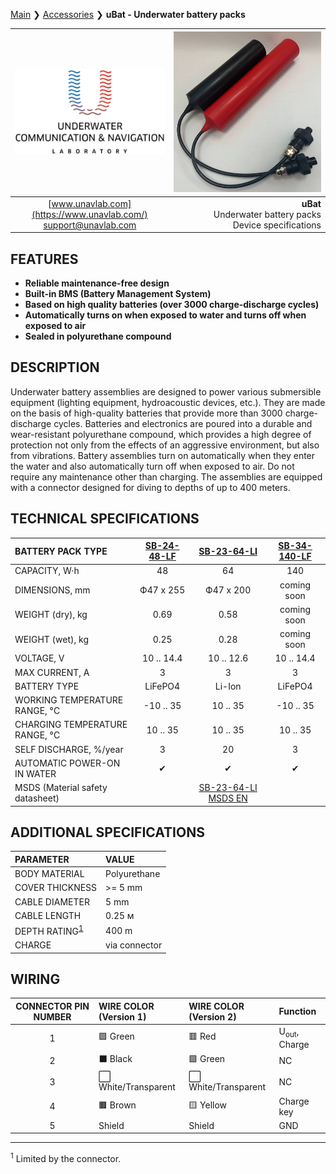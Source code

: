 [Main](/README) ❯ [Accessories](/accessories_en) ❯ **uBat - Underwater battery packs**

<div style="page-break-after: always;"></div>

| ![logo](/documentation/sm_logo.png) | ![sub_batpacks](/documentation/sub_batpacks.png) |
| :---: | ---: |
| [www.unavlab.com](https://www.unavlab.com/) <br/> [support@unavlab.com](mailto:support@unavlab.com) | **uBat**  <br/> Underwater battery packs  <br/> Device specifications |

## FEATURES

* **Reliable maintenance-free design**
* **Built-in BMS (Battery Management System)**
* **Based on high quality batteries (over 3000 charge-discharge cycles)**
* **Automatically turns on when exposed to water and turns off when exposed to air**
* **Sealed in polyurethane compound**

## DESCRIPTION

Underwater battery assemblies are designed to power various submersible equipment (lighting equipment, hydroacoustic devices, etc.).
They are made on the basis of high-quality batteries that provide more than 3000 charge-discharge cycles. Batteries and electronics are poured into a durable and wear-resistant polyurethane compound, which provides a high degree of protection not only from the effects of an aggressive environment, but also from vibrations.
Battery assemblies turn on automatically when they enter the water and also automatically turn off when exposed to air. Do not require any maintenance other than charging.
The assemblies are equipped with a connector designed for diving to depths of up to 400 meters.

<div style="page-break-after: always;"></div>

## TECHNICAL SPECIFICATIONS

| BATTERY PACK TYPE | <a name="sb2448lf">[SB-24-48-LF](#sb2448lf)</a> | <a name="sb2364li">[SB-23-64-LI](#sb2364li)</a> | <a name="sb34140lf">[SB-34-140-LF](#sb34140lf)</a> |
| :--- | :---: | :---: | :---: |
| CAPACITY, W·h | 48 | 64 | 140 |
| DIMENSIONS, mm | Ф47 х 255 | Ф47 х 200 | coming soon |
| WEIGHT (dry), kg | 0.69 | 0.58 | coming soon |
| WEIGHT (wet), kg | 0.25 | 0.28 | coming soon |
| VOLTAGE, V | 10 .. 14.4 | 10 .. 12.6 | 10 .. 14.4 |
| MAX CURRENT, A | 3 | 3 | 3 |
| BATTERY TYPE | LiFePO4 | Li-Ion | LiFePO4 |
| WORKING TEMPERATURE RANGE, °С | -10 .. 35 | 10 .. 35 | -10 .. 35 |
| CHARGING TEMPERATURE RANGE, °С | 10 .. 35 | 10 .. 35 | 10 .. 35 |
| SELF DISCHARGE, %/year | 3 | 20 | 3 |
| AUTOMATIC POWER-ON IN WATER | ✔ | ✔ | ✔ |
| MSDS (Material safety datasheet) | | [SB-23-64-LI MSDS EN](/documentation/EN/Misc/SB_23_64_LI_MSDS_en) | |


## ADDITIONAL SPECIFICATIONS

| PARAMETER | VALUE |
| :--- | :--- |
| BODY MATERIAL | Polyurethane |
| COVER THICKNESS | >= 5 mm |
| CABLE DIAMETER | 5 mm |
| CABLE LENGTH | 0.25 м |
| DEPTH RATING<sup>[1](#fn1)</sup> | 400 m |
| CHARGE | via connector |

<div style="page-break-after: always;"></div>

## WIRING

| CONNECTOR PIN NUMBER | WIRE COLOR <br/> (Version 1) | WIRE COLOR <br/> (Version 2) | Function |
| :---: | :--- | :--- | :--- |
| 1 | 🟩 Green | 🟥 Red | U<sub>out</sub>, Charge |
| 2 | ⬛ Black | 🟩 Green | NC |
| 3 | ⬜ White/Transparent | ⬜ White/Transparent | NC |
| 4 | 🟫 Brown | 🟨 Yellow | Charge key |
| 5 | Shield | Shield | GND |

________________  
<a name="fn1"><sup>1</sup></a> Limited by the connector.  

<div style="page-break-after: always;"></div>
